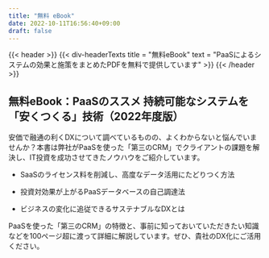 ```yaml
---
title: "無料 eBook"
date: 2022-10-11T16:56:40+09:00
draft: false
---
```


{{< header >}}
    {{< div-headerTexts
        title = "無料eBook"
        text = "PaaSによるシステムの効果と施策をまとめたPDFを無料で提供しています"
    >}}
{{< /header >}}

## 無料eBook：PaaSのススメ  持続可能なシステムを「安くつくる」技術（2022年度版）

安価で融通の利くDXについて調べているものの、よくわからないと悩んでいませんか？本書は弊社がPaaSを使った「第三のCRM」でクライアントの課題を解決し、IT投資を成功させてきたノウハウをご紹介しています。

* SaaSのライセンス料を削減し、高度なデータ活用にたどりつく方法

* 投資対効果が上がるPaaSデータベースの自己調達法

* ビジネスの変化に追従できるサステナブルなDXとは

PaaSを使った「第三のCRM」の特徴と、事前に知っておいていただきたい知識などを100ページ超に渡って詳細に解説しています。ぜひ、貴社のDX化にご活用ください。